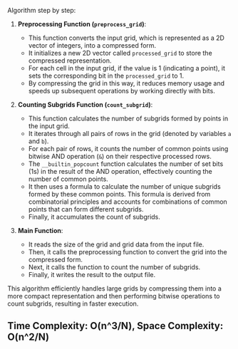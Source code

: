Algorithm step by step:

1. **Preprocessing Function (`preprocess_grid`)**:
   - This function converts the input grid, which is represented as a 2D vector of integers, into a compressed form.
   - It initializes a new 2D vector called `processed_grid` to store the compressed representation.
   - For each cell in the input grid, if the value is 1 (indicating a point), it sets the corresponding bit in the `processed_grid` to 1.
   - By compressing the grid in this way, it reduces memory usage and speeds up subsequent operations by working directly with bits.

2. **Counting Subgrids Function (`count_subgrid`)**:
   - This function calculates the number of subgrids formed by points in the input grid.
   - It iterates through all pairs of rows in the grid (denoted by variables `a` and `b`).
   - For each pair of rows, it counts the number of common points using bitwise AND operation (`&`) on their respective processed rows.
   - The `__builtin_popcount` function calculates the number of set bits (1s) in the result of the AND operation, effectively counting the number of common points.
   - It then uses a formula to calculate the number of unique subgrids formed by these common points. This formula is derived from combinatorial principles and accounts for combinations of common points that can form different subgrids.
   - Finally, it accumulates the count of subgrids.

3. **Main Function**:
   - It reads the size of the grid and grid data from the input file.
   - Then, it calls the preprocessing function to convert the grid into the compressed form.
   - Next, it calls the function to count the number of subgrids.
   - Finally, it writes the result to the output file.

This algorithm efficiently handles large grids by compressing them into a more compact representation and then performing bitwise operations to count subgrids, resulting in faster execution.

## Time Complexity: O(n^3/N), Space Complexity: O(n^2/N)
